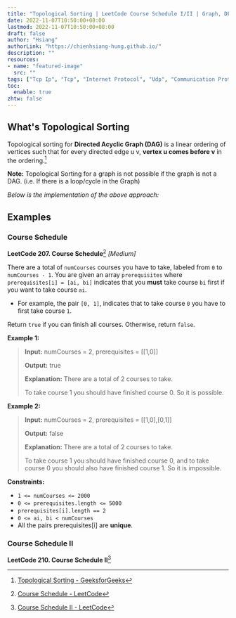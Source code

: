 ```yaml
---
title: "Topological Sorting | LeetCode Course Schedule I/II | Graph, DFS, BFS"
date: 2022-11-07T10:50:00+08:00
lastmod: 2022-11-07T10:50:00+08:00
draft: false
author: "Hsiang"
authorLink: "https://chienhsiang-hung.github.io/"
description: ""
resources:
- name: "featured-image"
  src: ""
tags: ["Tcp Ip", "Tcp", "Internet Protocol", "Udp", "Communication Protocol"]
toc:
  enable: true
zhtw: false
---
```

## What's Topological Sorting
Topological sorting for **Directed Acyclic Graph (DAG)** is a linear ordering of vertices such that for every directed edge u v, **vertex u comes before v** in the ordering.[^topological-sorting]

**Note:** Topological Sorting for a graph is not possible if the graph is not a DAG. (i.e. If there is a loop/cycle in the Graph)

*Below is the implementation of the above approach:*
<script src="https://gist.github.com/chienhsiang-hung/c468ece14fd0fee5af4ec24edf39e134.js"></script>

## Examples
### Course Schedule
**LeetCode 207. Course Schedule**[^course-schedule] *[Medium]*

There are a total of  `numCourses`  courses you have to take, labeled from  `0`  to  `numCourses - 1`. You are given an array  `prerequisites`  where  `prerequisites[i] = [ai, bi]`  indicates that you  **must**  take course  `bi`  first if you want to take course  `ai`.

-   For example, the pair  `[0, 1]`, indicates that to take course  `0`  you have to first take course  `1`.

Return  `true`  if you can finish all courses. Otherwise, return  `false`.

**Example 1:**

> **Input:** numCourses = 2, prerequisites = [[1,0]]
>
> **Output:** true
>
> **Explanation:** There are a total of 2 courses to take. 
>
> To take course 1 you should have finished course 0. So it is possible.

**Example 2:**

> **Input:** numCourses = 2, prerequisites = [[1,0],[0,1]]
> 
> **Output:** false
> 
> **Explanation:** There are a total of 2 courses to take. 
> 
> To take course 1 you should have finished course 0, and to take course 0 you should also have finished course 1. So it is impossible.

**Constraints:**

-   `1 <= numCourses <= 2000`
-   `0 <= prerequisites.length <= 5000`
-   `prerequisites[i].length == 2`
-   `0 <= ai, bi < numCourses`
-   All the pairs prerequisites[i] are  **unique**.

### Course Schedule II
**LeetCode 210. Course Schedule II**[^course-schedule-ii]

[^topological-sorting]: [Topological Sorting - GeeksforGeeks](https://www.geeksforgeeks.org/topological-sorting/)
[^course-schedule]: [Course Schedule - LeetCode](https://leetcode.com/problems/course-schedule/)
[^course-schedule-ii]: [Course Schedule II - LeetCode](https://leetcode.com/problems/course-schedule-ii/)

